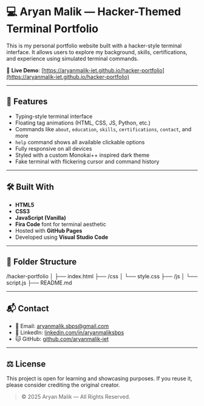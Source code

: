 # 💻 Aryan Malik — Hacker-Themed Terminal Portfolio

This is my personal portfolio website built with a hacker-style terminal interface. It allows users to explore my background, skills, certifications, and experience using simulated terminal commands.

🔗 **Live Demo**: [https://aryanmalik-iet.github.io/hacker-portfolio](https://aryanmalik-iet.github.io/hacker-portfolio)

---

## 🚀 Features

- Typing-style terminal interface
- Floating tag animations (HTML, CSS, JS, Python, etc.)
- Commands like `about`, `education`, `skills`, `certifications`, `contact`, and more
- `help` command shows all available clickable options
- Fully responsive on all devices
- Styled with a custom Monokai++ inspired dark theme
- Fake terminal with flickering cursor and command history

---

## 🛠️ Built With

- **HTML5**
- **CSS3**
- **JavaScript (Vanilla)**
- **Fira Code** font for terminal aesthetic
- Hosted with **GitHub Pages**
- Developed using **Visual Studio Code**

---

## 📁 Folder Structure

/hacker-portfolio
│
├── index.html
├── /css
│ └── style.css
├── /js
│ └── script.js
├── README.md


---

## 📬 Contact

- 📧 Email: aryanmalik.sbps@gmail.com  
- 🔗 LinkedIn: [linkedin.com/in/aryanmaliksbps](https://www.linkedin.com/in/aryanmaliksbps)  
- 🐱 GitHub: [github.com/aryanmalik-iet](https://github.com/aryanmalik-iet)

---

## ⚖️ License

This project is open for learning and showcasing purposes. If you reuse it, please consider crediting the original creator.

> © 2025 Aryan Malik — All Rights Reserved.



